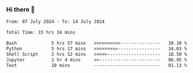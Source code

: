 ### Hi there 👋

<!--
**ututono/ututono** is a ✨ _special_ ✨ repository because its `README.md` (this file) appears on your GitHub profile.

Here are some ideas to get you started:

- 🔭 I’m currently working on ...
- 🌱 I’m currently learning ...
- 👯 I’m looking to collaborate on ...
- 🤔 I’m looking for help with ...
- 💬 Ask me about ...
- 📫 How to reach me: ...
- 😄 Pronouns: ...
- ⚡ Fun fact: ...
-->



<!--START_SECTION:waka-->

```txt
From: 07 July 2024 - To: 14 July 2024

Total Time: 15 hrs 34 mins

Bash             5 hrs 57 mins   >>>>>>>>>>---------------   38.30 %
Python           5 hrs 17 mins   >>>>>>>>>----------------   34.03 %
Shell Script     2 hrs 52 mins   >>>>>--------------------   18.50 %
Jupyter          1 hr 4 mins     >>-----------------------   06.95 %
Text             10 mins         -------------------------   01.13 %
```

<!--END_SECTION:waka-->
